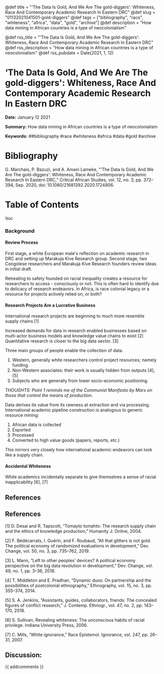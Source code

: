 @def title = "‘The Data Is Gold, And We Are The gold-diggers': Whiteness, Race And Contemporary Academic Research In Eastern DRC"
@def slug = "01132021041501-gold-diggers"
@def tags = ["bibliography", "race", "whiteness", "africa", "data", "gold", "archive"]
@def description = "How data mining in African countries is a type of neocolonialism"

@def rss_title = "‘The Data Is Gold, And We Are The gold-diggers': Whiteness, Race And Contemporary Academic Research In Eastern DRC"
@def rss_description = "How data mining in African countries is a type of neocolonialism"
@def rss_pubdate = Date(2021, 1, 12)


‘The Data Is Gold, And We Are The gold-diggers': Whiteness, Race And Contemporary Academic Research In Eastern DRC
=========

**Date:** January 12 2021

**Summary:** How data mining in African countries is a type of neocolonialism

**Keywords:** ##bibliography #race #whiteness #africa #data #gold  #archive

Bibliography
==========

G. Marchais, P. Bazuzi, and A. Amani Lameke, "‘The Data Is Gold, And We Are The gold-diggers': Whiteness, Race And Contemporary Academic Research In Eastern DRC," Critical African Studies, vol. 12, no. 3, pp. 372–394, Sep. 2020, doi: 10.1080/21681392.2020.1724806.

Table of Contents
=========

\toc

### Background

#### Review Process

First stage, a white European male's reflection on academic research in DRC and setting up Marakuja Kive Research group.  Second stage, two Congolese researchers and Marakuja Kive Research founders review ideas in initial draft.

Retreating to safety founded on racial inequality creates a resource for researchers to access - consciously or not. This is often hard to identify due to delicacy of research endeavors. In Africa, is race colonial legacy or a resource for projects actively relied on, or both?

#### Research Projects Are a Lucrative Business

International research projects are beginning to much more resemble supply chains [1]

Increased demands for data in research enabled businesses based on multi-actor business models and knowledge value chains to exist [2] Quantitative research is closer to the big data sector. [3]

Three main groups of people enable the collection of data. 

1. Western, generally white researchers control project resources; namely funding.
2. Non-Western associates: their work is usually hidden from outputs [4], [5]
3. Subjects who are generally from lower socio-economic positioning.

*THOUGHTS: Point 1 reminds me of the Communist Manifesto by Marx on those that control the means of production.*

Data derives its value from its rawness at extraction and via processing.  International academic pipeline construction is analogous to generic resource mining: 

1. African data is collected
2. Exported
3. Processed
4. Converted to high value goods (papers, reports, etc.)

This mirrors very closely how international academic endeavors can look like a supply chain.

#### Accidental Whiteness

White academics incidentally separate to give themselves a sense of racial inapplicability [6], [7]

## References

## References

[1] D. Desai and R. Tapscott, “Tomayto tomahto: The research supply chain and the ethics of knowledge production,” Humanity J. Online, 2004.

[2] F. Bédécarrats, I. Guérin, and F. Roubaud, “All that glitters is not gold. The political economy of randomized evaluations in development,” Dev. Change, vol. 50, no. 3, pp. 735–762, 2019.

[3] L. Mann, “Left to other peoples’ devices? A political economy perspective on the big data revolution in development,” Dev. Change, vol. 49, no. 1, pp. 3–36, 2018.

[4] T. Middleton and E. Pradhan, “Dynamic duos: On partnership and the possibilities of postcolonial ethnography,” Ethnography, vol. 15, no. 3, pp. 355–374, 2014.

[5] S. A. Jenkins, “Assistants, guides, collaborators, friends: The concealed figures of conflict research,” J. Contemp. Ethnogr., vol. 47, no. 2, pp. 143–170, 2018.

[6] S. Sullivan, Revealing whiteness: The unconscious habits of racial privilege. Indiana University Press, 2006.

[7] C. Mills, “White ignorance,” Race Epistemol. Ignorance, vol. 247, pp. 26–31, 2007.
## Discussion: 

{{ addcomments }}
